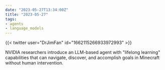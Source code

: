 ```yaml
---
date: "2023-05-27T13:34:00Z"
title: "2023-05-27"
tags:
- agents
- language_models
---
```


{{< twitter user="DrJimFan" id="1662115266933972993" >}}

NVIDIA researchers introduce an LLM-based agent with "lifelong learning" capabilities that can navigate, discover, and accomplish goals in Minecraft without human intervention.
